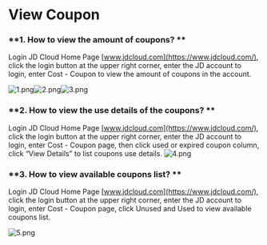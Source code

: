 # **View Coupon**

### **1. How to view the amount of coupons? **

Login JD Cloud Home Page [www.jdcloud.com](https://www.jdcloud.com/), click the login button at the upper right corner, enter the JD account to login, enter Cost - Coupon to view the amount of coupons in the account.

![1.png](http://img1.jcloudcs.com/cms/15aec24a-8573-40f0-b20c-9cefa6cd2a1620170818161456.png)![2.png](http://img1.jcloudcs.com/cms/95b758fb-b3f8-4e38-b45c-d3dd1a8215c020170818161529.png)![3.png](http://img1.jcloudcs.com/cms/eabbf642-ddae-4070-8e41-622743187efd20170818161535.png)

### **2. How to view the use details of the coupons? **

Login JD Cloud Home Page [www.jdcloud.com](https://www.jdcloud.com/), click the login button at the upper right corner, enter the JD account to login, enter Cost - Coupon page, then click used or expired coupon column, click “View Details” to list coupons use details. ![4.png](http://img1.jcloudcs.com/cms/372b453e-489a-4020-8f5a-ef534338e30520170818161549.png)

### **3. How to view available coupons list? **

Login JD Cloud Home Page [www.jdcloud.com](https://www.jdcloud.com/), click the login button at the upper right corner, enter the JD account to login, enter Cost - Coupon page, click Unused and Used to view available coupons list.

![5.png](http://img1.jcloudcs.com/cms/22ed3041-2937-4f33-a70a-a8a22b5ca51120170818161613.png)

 
